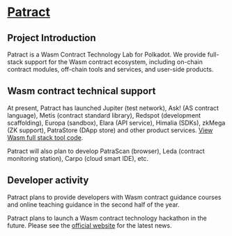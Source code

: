 # [Patract](https://patract.io/)

## Project Introduction

Patract is a Wasm Contract Technology Lab for Polkadot. We provide full-stack support for the Wasm contract ecosystem, including on-chain contract modules, off-chain tools and services, and user-side products.

## Wasm contract technical support

At present, Patract has launched Jupiter (test network), Ask! (AS contract language), Metis (contract standard library), Redspot (development scaffolding), Europa (sandbox), Elara (API service), Himalia (SDKs), zkMega (ZK support), PatraStore (DApp store) and other product services. [View Wasm full stack tool code](https://github.com/patractlabs).

Patract will also plan to develop PatraScan (browser), Leda (contract monitoring station), Carpo (cloud smart IDE), etc.

## Developer activity

Patract plans to provide developers with Wasm contract guidance courses and online teaching guidance in the second half of the year.

Patract plans to launch a Wasm contract technology hackathon in the future. Please see the [official website](https://patract.io/) for the latest news.
